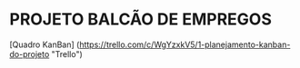 # PROJETO BALCÃO DE EMPREGOS

[Quadro KanBan] (https://trello.com/c/WgYzxkV5/1-planejamento-kanban-do-projeto "Trello")